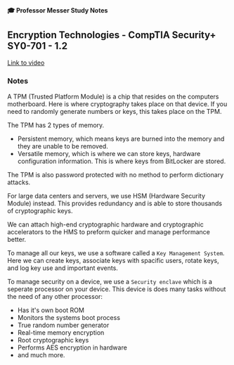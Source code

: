 #### 🎓 Professor Messer Study Notes

## Encryption Technologies - CompTIA Security+ SY0-701 - 1.2

[Link to video](https://youtu.be/u61J0xR_XPU?si=Qczt-ESGMiDMG5fM)

### Notes

A TPM (Trusted Platform Module) is a chip that resides on the computers motherboard. Here is where cryptography takes place on that device. If you need to randomly generate numbers or keys, this takes place on the TPM. 

The TPM has 2 types of memory. 

- Persistent memory, which means keys are burned into the memory and they are unable to be removed.
- Versatile memory, which is where we can store keys, hardware configuration information. This is where keys from BitLocker are stored.

The TPM is also password protected with no method to perform dictionary attacks.

For large data centers and servers, we use HSM (Hardware Security Module) instead. This provides redundancy and is able to store thousands of cryptographic keys.

We can attach high-end cryptographic hardware and cryptographic accelerators to the HMS to preform quicker and manage performance better.

To manage all our keys, we use a software called a `Key Management System`. Here we can create keys, associate keys with spacific users, rotate keys, and log key use and important events.

To manage security on a device, we use a `Security enclave` which is a seperate processor on your device. This device is does many tasks without the need of any other processor:
- Has it's own boot ROM
- Monitors the systems boot process
- True random number generator
- Real-time memory encryption
- Root cryptographic keys
- Performs AES encryption in hardware
- and much more.





